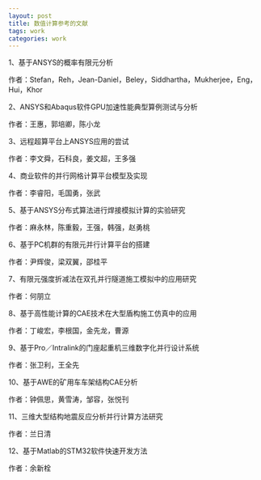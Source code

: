 ```yaml
---
layout: post
title: 数值计算参考的文献   
tags: work
categories: work
---
```


1、基于ANSYS的概率有限元分析 

作者：Stefan，Reh，Jean-Daniel，Beley，Siddhartha，Mukherjee，Eng，Hui，Khor 

2、ANSYS和Abaqus软件GPU加速性能典型算例测试与分析

作者：王惠，郭培卿，陈小龙 

3、远程超算平台上ANSYS应用的尝试 

作者：李文舜，石科良，姜文超，王多强 

 4、商业软件的并行网格计算平台模型及实现
 
作者：李睿阳，毛国勇，张武

5、基于ANSYS分布式算法进行焊接模拟计算的实验研究  
 
作者：麻永林，陈重毅，王强，韩强，赵勇桃 

6、基于PC机群的有限元并行计算平台的搭建 
 
作者：尹辉俊，梁双翼，邵桂平

7、有限元强度折减法在双孔并行隧道施工模拟中的应用研究 

作者：何朋立

8、基于高性能计算的CAE技术在大型盾构施工仿真中的应用 
 
作者：丁峻宏，李根国，金先龙，曹源
 
9、基于Pro／Intralink的门座起重机三维数字化并行设计系统 
 
作者：张卫利，王全先

10、基于AWE的矿用车车架结构CAE分析 
 
作者：钟佩思，黄雪涛，邹容，张悦刊

11、三维大型结构地震反应分析并行计算方法研究 

作者：兰日清 

12、基于Matlab的STM32软件快速开发方法
 
作者：余新栓